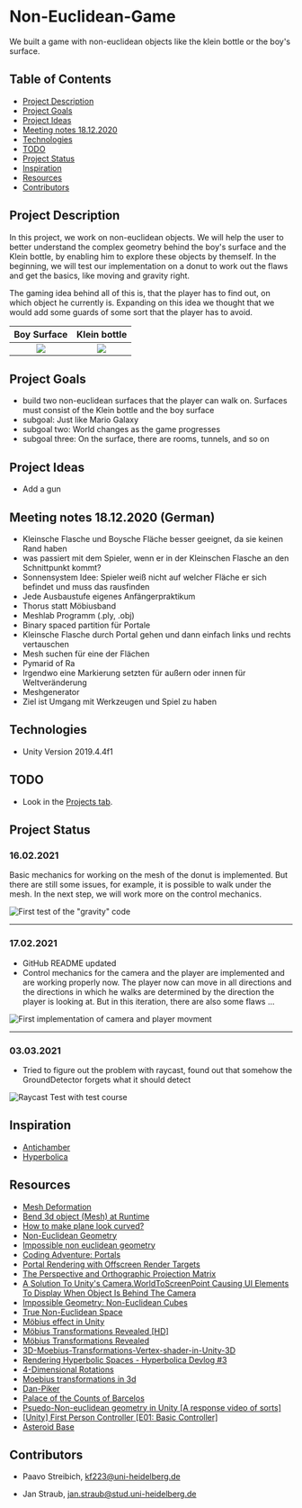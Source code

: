 # Non-Euclidean-Game
We built a game with non-euclidean objects like the klein bottle or the boy's surface.
## Table of Contents

* [Project Description](#project-description)
* [Project Goals](#project-goals)
* [Project Ideas](#project-ideas)
* [Meeting notes 18.12.2020](#meeting-notes-18.12.2020)
* [Technologies](#technologies)
* [TODO](#todo)
* [Project Status](#project-status)
* [Inspiration](#inspiration)
* [Resources](#resources)
* [Contributors](#contributors)

## Project Description

In this project, we work on non-euclidean objects. We will help the user to better understand the complex geometry behind the boy's surface and the Klein bottle, by enabling him to explore these objects by themself. 
In the beginning, we will test our implementation on a donut to work out the flaws and get the basics, like moving and gravity right.

The gaming idea behind all of this is, that the player has to find out, on which object he currently is. Expanding on this idea we thought that we would add some guards of some sort that the player has to avoid.

Boy Surface             |  Klein bottle
:-------------------------:|:-------------------------:
![](git_res/Boy_Surface-animation-small.gif)  |  ![](git_res/Klein_bottle.svg)

## Project Goals
* build two non-euclidean surfaces that the player can walk on. Surfaces must consist of the Klein bottle and the boy surface 
* subgoal: Just like Mario Galaxy
* subgoal two: World changes as the game progresses
* subgoal three: On the surface, there are rooms, tunnels, and so on

## Project Ideas
* Add a gun

## Meeting notes 18.12.2020 (German)
* Kleinsche Flasche und Boysche Fläche besser geeignet, da sie  keinen Rand haben
* was passiert mit dem Spieler, wenn er in der Kleinschen Flasche an den Schnittpunkt kommt?
* Sonnensystem Idee: Spieler weiß nicht auf welcher Fläche er sich befindet und muss das rausfinden
* Jede Ausbaustufe eigenes Anfängerpraktikum
* Thorus statt Möbiusband
* Meshlab Programm (.ply, .obj)
* Binary spaced partition für Portale
* Kleinsche Flasche durch Portal gehen und dann einfach links und rechts vertauschen
* Mesh suchen für eine der Flächen
* Pymarid of Ra
* Irgendwo eine Markierung setzten für außern oder innen für Weltveränderung
* Meshgenerator
* Ziel ist Umgang mit Werkzeugen und Spiel zu haben

## Technologies 
* Unity Version 2019.4.4f1

## TODO
* Look in the [Projects tab](https://github.com/JanMStraub/Non-Euclidean-Game/projects/1).

## Project Status
### 16.02.2021
Basic mechanics for working on the mesh of the donut is implemented. But there are still some issues, for example, it is possible to walk under the mesh. In the next step, we will work more on the control mechanics.

![First test of the "gravity" code](git_res/Raycast_Test_1.gif)
- - - - -

### 17.02.2021
- GitHub README updated
- Control mechanics for the camera and the player are implemented and are working properly now. The player now can move in all directions and the directions in which he walks are determined by the direction the player is looking at. But in this iteration, there are also some flaws ...

![First implementation of camera and player movment](git_res/Movment_Test_1.gif)
- - - - - 

### 03.03.2021
- Tried to figure out the problem with raycast, found out that somehow the GroundDetector forgets what it should detect

![Raycast Test with test course](git_res/Raycast_Test_2.gif)

## Inspiration

* [Antichamber](http://www.antichamber-game.com)
* [Hyperbolica](https://store.steampowered.com/app/1256230/Hyperbolica/)

## Resources

* [Mesh Deformation](https://catlikecoding.com/unity/tutorials/mesh-deformation/)
* [Bend 3d object (Mesh) at Runtime](https://answers.unity.com/questions/1725691/bend-3d-object-mesh-at-runtime.html)
* [How to make plane look curved?](https://answers.unity.com/questions/288835/how-to-make-plane-look-curved.html?childToView=288888#answer-288888)
* [Non-Euclidean Geometry](https://www.reddit.com/r/Unity3D/comments/3qqyic/noneuclidean_geometry/)
* [Impossible non euclidean geometry](https://forum.unity.com/threads/impossible-non-euclidean-geometry.893938/)
* [Coding Adventure: Portals](https://www.youtube.com/watch?v=cWpFZbjtSQg)
* [Portal Rendering with Offscreen Render Targets](https://tomhulton.blogspot.com/2015/08/portal-rendering-with-offscreen-render.html)
* [The Perspective and Orthographic Projection Matrix](https://www.scratchapixel.com/lessons/3d-basic-rendering/perspective-and-orthographic-projection-matrix/projection-matrices-what-you-need-to-know-first)
* [A Solution To Unity's Camera.WorldToScreenPoint Causing UI Elements To Display When Object Is Behind The Camera](https://www.turiyaware.com/blog/a-solution-to-unitys-camera-worldtoscreenpoint-causing-ui-elements-to-display-when-object-is-behind-the-camera)
* [Impossible Geometry: Non-Euclidean Cubes](https://www.alanzucconi.com/2015/12/09/3873/)
* [True Non-Euclidean Space](https://answers.unity.com/questions/1085798/true-non-euclidean-space.html)
* [Möbius effect in Unity](https://gamedev.stackexchange.com/questions/178711/möbius-effect-in-unity)
* [Möbius Transformations Revealed [HD]](https://www.youtube.com/watch?v=0z1fIsUNhO4)
* [Möbius Transformations Revealed](https://www-users.math.umn.edu/~arnold//moebius/)
* [3D-Moebius-Transformations-Vertex-shader-in-Unity-3D](https://github.com/IRCSS/3D-Moebius-Transformations-Vertex-shader-in-Unity-3D)
* [Rendering Hyperbolic Spaces - Hyperbolica Devlog #3](https://www.youtube.com/watch?v=pXWRYpdYc7Q)
* [4-Dimensional Rotations](https://spacesymmetrystructure.wordpress.com/2008/12/11/4-dimensional-rotations/)
* [Moebius transformations in 3d](https://gist.githubusercontent.com/Dan-Piker/f7d790b3967d41bff8b0291f4cf7bd9e/raw/6225dadae2d8960fbc523b0082ae411e860803ad/Moebius3d)
* [Dan-Piker](https://github.com/Dan-Piker)
* [Palace of the Counts of Barcelos](https://sketchfab.com/3d-models/palace-of-the-counts-of-barcelos-655707837d0a4c4d814eb203f2a95bbc)
* [Psuedo-Non-euclidean geometry in Unity [A response video of sorts]](https://www.youtube.com/watch?v=ukdIAcfGKF4)
* [[Unity] First Person Controller [E01: Basic Controller]](https://www.youtube.com/watch?v=PmIPqGqp8UY)
* [Asteroid Base](http://www.asteroidbase.com/devlog/7-learning-how-to-walk/)

## Contributors

* Paavo Streibich, kf223@uni-heidelberg.de

* Jan Straub, jan.straub@stud.uni-heidelberg.de
